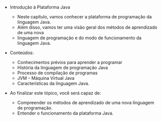 * Introdução à Plataforma Java
    * Neste capítulo, vamos conhecer a plataforma de programação da linguagem Java. 
    * Além disso, vamos ter uma visão geral dos métodos de aprendizado de uma nova 
    * linguagem de programação e do modo de funcionamento da linguagem Java.

* Conteúdos:
    
    * Conhecimentos prévios para aprender a programar
    * História da linguagem de programação Java
    * Processo de compilação de programas
    * JVM – Máquina Virtual Java
    * Características da linguagem Java.
    
* Ao finalizar este tópico, você será capaz de:
    
    * Compreender os métodos de aprendizado de uma nova linguagem de programação.
    * Entender o funcionamento da plataforma Java.